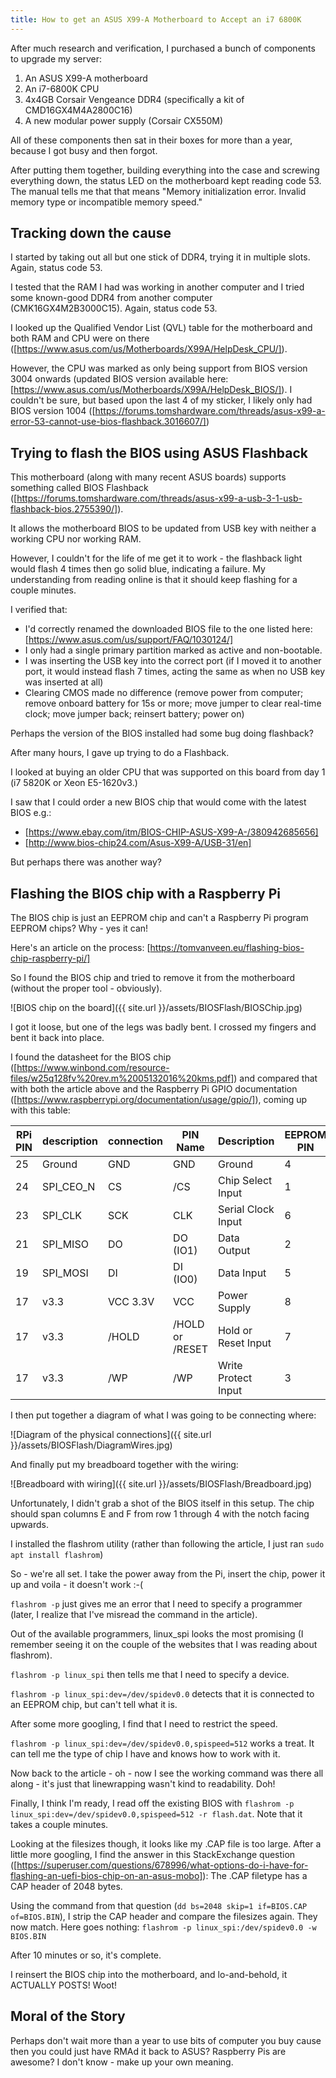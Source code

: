 ```yaml
---
title: How to get an ASUS X99-A Motherboard to Accept an i7 6800K
---
```

After much research and verification, I purchased a bunch of components to upgrade my server:

1. An ASUS X99-A motherboard
2. An i7-6800K CPU
3. 4x4GB Corsair Vengeance DDR4 (specifically a kit of CMD16GX4M4A2800C16)
4. A new modular power supply (Corsair CX550M)

All of these components then sat in their boxes for more than a year, because I got busy and then forgot.

After putting them together, building everything into the case and screwing everything down, the status LED on the motherboard kept reading code 53. The manual tells me that that means "Memory initialization error. Invalid memory type or incompatible memory speed."

## Tracking down the cause

I started by taking out all but one stick of DDR4, trying it in multiple slots. Again, status code 53.

I tested that the RAM I had was working in another computer and I tried some known-good DDR4 from another computer (CMK16GX4M2B3000C15). Again, status code 53.

I looked up the Qualified Vendor List (QVL) table for the motherboard and both RAM and CPU were on there ([https://www.asus.com/us/Motherboards/X99A/HelpDesk_CPU/]).

However, the CPU was marked as only being support from BIOS version 3004 onwards (updated BIOS version available here: [https://www.asus.com/us/Motherboards/X99A/HelpDesk_BIOS/]). I couldn't be sure, but based upon the last 4 of my sticker, I likely only had BIOS version 1004 ([https://forums.tomshardware.com/threads/asus-x99-a-error-53-cannot-use-bios-flashback.3016607/])

## Trying to flash the BIOS using ASUS Flashback

This motherboard (along with many recent ASUS boards) supports something called BIOS Flashback ([https://forums.tomshardware.com/threads/asus-x99-a-usb-3-1-usb-flashback-bios.2755390/]).

It allows the motherboard BIOS to be updated from USB key with neither a working CPU nor working RAM.

However, I couldn't for the life of me get it to work - the flashback light would flash 4 times then go solid blue, indicating a failure. My understanding from reading online is that it should keep flashing for a couple minutes.

I verified that:
- I'd correctly renamed the downloaded BIOS file to the one listed here: [https://www.asus.com/us/support/FAQ/1030124/]
- I only had a single primary partition marked as active and non-bootable.
- I was inserting the USB key into the correct port (if I moved it to another port, it would instead flash 7 times, acting the same as when no USB key was inserted at all)
- Clearing CMOS made no difference (remove power from computer; remove onboard battery for 15s or more; move jumper to clear real-time clock; move jumper back; reinsert battery; power on)

Perhaps the version of the BIOS installed had some bug doing flashback?

After many hours, I gave up trying to do a Flashback.

I looked at buying an older CPU that was supported on this board from day 1 (i7 5820K or Xeon E5-1620v3.)

I saw that I could order a new BIOS chip that would come with the latest BIOS e.g.:
- [https://www.ebay.com/itm/BIOS-CHIP-ASUS-X99-A-/380942685656]
- [http://www.bios-chip24.com/Asus-X99-A/USB-31/en]

But perhaps there was another way?

## Flashing the BIOS chip with a Raspberry Pi

The BIOS chip is just an EEPROM chip and can't a Raspberry Pi program EEPROM chips? Why - yes it can!

Here's an article on the process: [https://tomvanveen.eu/flashing-bios-chip-raspberry-pi/]

So I found the BIOS chip and tried to remove it from the motherboard (without the proper tool - obviously).

![BIOS chip on the board]({{ site.url }}/assets/BIOSFlash/BIOSChip.jpg)

I got it loose, but one of the legs was badly bent. I crossed my fingers and bent it back into place.

I found the datasheet for the BIOS chip ([https://www.winbond.com/resource-files/w25q128fv%20rev.m%2005132016%20kms.pdf]) and compared that with both the article above and the Raspberry Pi GPIO documentation ([https://www.raspberrypi.org/documentation/usage/gpio/]), coming up with this table:

| RPi PIN | description | connection | PIN Name        | Description         | EEPROM PIN |
| ------- | ----------- | ---------- | --------------- | ------------------- | ---------- |
| 25      | Ground      | GND        | GND             | Ground              | 4          |
| 24      | SPI_CEO_N   | CS         | /CS             | Chip Select Input   | 1          |
| 23      | SPI_CLK     | SCK        | CLK             | Serial Clock Input  | 6          |
| 21      | SPI_MISO    | DO         | DO (IO1)        | Data Output         | 2          |
| 19      | SPI_MOSI    | DI         | DI (IO0)        | Data Input          | 5          |
| 17      | v3.3        | VCC 3.3V   | VCC             | Power Supply        | 8          |
| 17      | v3.3        | /HOLD      | /HOLD or /RESET | Hold or Reset Input | 7          |
| 17      | v3.3        | /WP        | /WP             | Write Protect Input | 3          |

I then put together a diagram of what I was going to be connecting where:

![Diagram of the physical connections]({{ site.url }}/assets/BIOSFlash/DiagramWires.jpg)

And finally put my breadboard together with the wiring:

![Breadboard with wiring]({{ site.url }}/assets/BIOSFlash/Breadboard.jpg)

Unfortunately, I didn't grab a shot of the BIOS itself in this setup. The chip should span columns E and F from row 1 through 4 with the notch facing upwards.

I installed the flashrom utility (rather than following the article, I just ran `sudo apt install flashrom`)

So - we're all set. I take the power away from the Pi, insert the chip, power it up and voila - it doesn't work :-(

`flashrom -p` just gives me an error that I need to specify a programmer (later, I realize that I've misread the command in the article).

Out of the available programmers, linux_spi looks the most promising (I remember seeing it on the couple of the websites that I was reading about flashrom).

`flashrom -p linux_spi` then tells me that I need to specify a device.

`flashrom -p linux_spi:dev=/dev/spidev0.0` detects that it is connected to an EEPROM chip, but can't tell what it is.

After some more googling, I find that I need to restrict the speed.

`flashrom -p linux_spi:dev=/dev/spidev0.0,spispeed=512` works a treat. It can tell me the type of chip I have and knows how to work with it.

Now back to the article - oh - now I see the working command was there all along - it's just that linewrapping wasn't kind to readability. Doh!

Finally, I think I'm ready, I read off the existing BIOS with `flashrom -p linux_spi:dev=/dev/spidev0.0,spispeed=512 -r flash.dat`. Note that it takes a couple minutes.

Looking at the filesizes though, it looks like my .CAP file is too large. After a little more googling, I find the answer in this StackExchange question ([https://superuser.com/questions/678996/what-options-do-i-have-for-flashing-an-uefi-bios-chip-on-an-asus-mobo]): The .CAP filetype has a CAP header of 2048 bytes.

Using the command from that question (`dd bs=2048 skip=1 if=BIOS.CAP of=BIOS.BIN`), I strip the CAP header and compare the filesizes again. They now match. Here goes nothing: `flashrom -p linux_spi:/dev/spidev0.0 -w BIOS.BIN`

After 10 minutes or so, it's complete.

I reinsert the BIOS chip into the motherboard, and lo-and-behold, it ACTUALLY POSTS! Woot!

## Moral of the Story

Perhaps don't wait more than a year to use bits of computer you buy cause then you could just have RMAd it back to ASUS? Raspberry Pis are awesome? I don't know - make up your own meaning.
